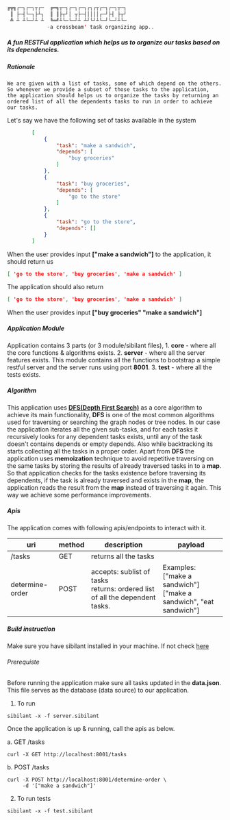 
```scala
╔╦╗┌─┐┌─┐┬┌─  ╔═╗┬─┐┌─┐┌─┐┌┐┌┬┌─┐┌─┐┬─┐
 ║ ├─┤└─┐├┴┐  ║ ║├┬┘│ ┬├─┤││││┌─┘├┤ ├┬┘
 ╩ ┴ ┴└─┘┴ ┴  ╚═╝┴└─└─┘┴ ┴┘└┘┴└─┘└─┘┴└─
             -a crossbeam' task organizing app..
```

##### A fun RESTFul application which helps us to organize our tasks based on its dependencies.

##### Rationale
    We are given with a list of tasks, some of which depend on the others. So whenever we provide a subset of those tasks to the application, 
    the application should helps us to organize the tasks by returning an ordered list of all the dependents tasks to run in order to achieve 
    our tasks.        

Let's say we have the following set of tasks available in the system
```json
        [
            {
                "task": "make a sandwich",
                "depends": [
                    "buy groceries"
                ]
            },
            {
                "task": "buy groceries",
                "depends": [
                    "go to the store"
                ]
            },
            {
                "task": "go to the store",
                "depends": []
            }
        ]
```
When the user provides input **["make a sandwich"]** to the application, it should return us
```json 
[ 'go to the store', 'buy groceries', 'make a sandwich' ]
```

The application should also return 
```json
[ 'go to the store', 'buy groceries', 'make a sandwich' ]
```
When the user provides input **["buy groceries" "make a sandwich"]**

##### Application Module
Application contains 3 parts (or 3 module/sibilant files), 
    1. **core** - where all the core functions & algorithms exists.
    2. **server** - where all the server features exists. This module contains all the functions to bootstrap a simple restful server and the server runs using port **8001**. 
    3. **test** - where all the tests exists.  

##### Algorithm
This application uses [**DFS(Depth First Search)**](https://en.wikipedia.org/wiki/Depth-first_search) as a core algorithm to achieve its main functionality, **DFS** is one of the most common algorithms used for traversing or searching the graph nodes or tree nodes. 
In our case the application iterates all the given sub-tasks, and for each tasks it recursively looks for any dependent tasks exists, until any of the task doesn't contains depends or empty depends. Also while backtracking its starts collecting all the tasks in a proper order.
Apart from **DFS** the application uses **memoization** technique to avoid repetitive traversing on the same tasks by storing the results of already traversed tasks in to a **map**. So that application checks for the tasks existence before traversing its dependents, if the task is already traversed and exists in the **map**, the application reads the result from the **map** instead of traversing it again. This way we achieve some performance improvements. 

##### Apis
The application comes with following apis/endpoints to interact with it.

| uri  | method | description| payload |
|------|--------|------------|---------|
|/tasks| GET    | returns all the tasks||
|determine-order|POST| accepts: sublist of tasks <br/> returns: ordered list of all the dependent tasks.| Examples: <br/> ["make a sandwich"] <br/> ["make a sandwich", "eat sandwich"]





##### Build instruction
Make sure you have sibilant installed in your machine. If not check [here](https://sibilant.org/)

###### Prerequiste
Before running the application make sure all tasks updated in the **data.json**. This file serves as the database (data source) to our application.

1. To run 
```shell
sibilant -x -f server.sibilant
```
Once the application is up & running, call the apis as below.

a. GET /tasks
```curl
curl -X GET http://localhost:8001/tasks
```
b. POST /tasks
```curl
curl -X POST http://localhost:8001/determine-order \
     -d '["make a sandwich"]'
```



2. To run tests

```shell
sibilant -x -f test.sibilant
```
